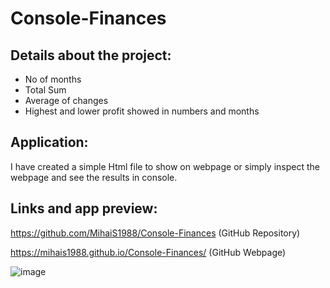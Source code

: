 # Console-Finances

## Details about the project:

* No of months
* Total Sum
* Average of changes
* Highest and lower profit showed in numbers and months

## Application:
I have created a simple Html file to show on webpage or simply inspect the webpage and see the results in console.

## Links and app preview:
https://github.com/MihaiS1988/Console-Finances (GitHub Repository)

https://mihais1988.github.io/Console-Finances/ (GitHub Webpage)

![image](https://user-images.githubusercontent.com/117821906/211625396-0aaec447-3d31-4246-8371-72f5a133effd.png)



